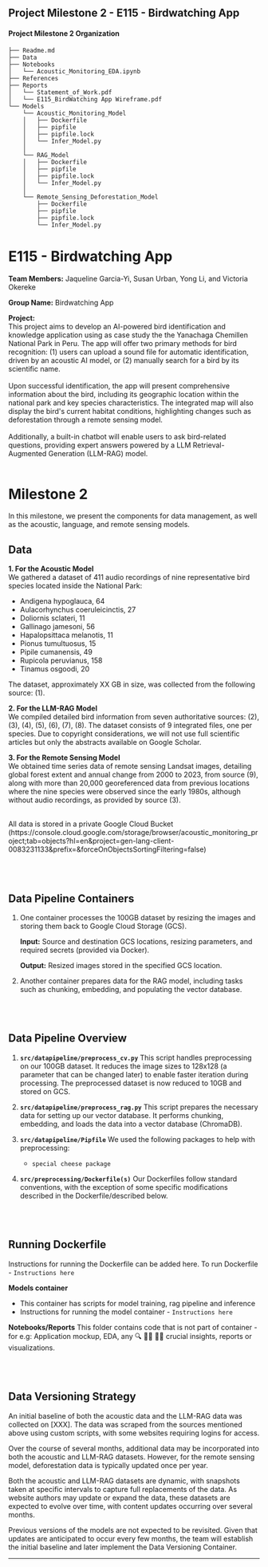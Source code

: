 ## Project Milestone 2 - E115 - Birdwatching App
   
#### Project Milestone 2 Organization

```
├── Readme.md
├── Data 
├── Notebooks
│   └── Acoustic_Monitoring_EDA.ipynb
├── References
├── Reports
│   └── Statement_of_Work.pdf
│   └── E115_BirdWatching App Wireframe.pdf
└── Models
    └── Acoustic_Monitoring_Model
    │   ├── Dockerfile
    │   ├── pipfile
    │   ├── pipfile.lock
    │   └── Infer_Model.py
    │   
    └── RAG_Model
    │   ├── Dockerfile
    │   ├── pipfile
    │   ├── pipfile.lock
    │   └── Infer_Model.py   
    │
    └── Remote_Sensing_Deforestation_Model
        ├── Dockerfile
        ├── pipfile
        ├── pipfile.lock
        └── Infer_Model.py
```

# E115 - Birdwatching App

**Team Members:** Jaqueline Garcia-Yi, Susan Urban, Yong Li, and Victoria Okereke

**Group Name:** Birdwatching App

**Project:**  
This project aims to develop an AI-powered bird identification and knowledge application using as case study the the Yanachaga Chemillen National Park in Peru. The app will offer two primary methods for bird recognition: (1) users can upload a sound file for automatic identification, driven by an acoustic AI model, or (2) manually search for a bird by its scientific name. <br><br>
Upon successful identification, the app will present comprehensive information about the bird, including its geographic location within the national park and key species characteristics. The integrated map will also display the bird's current habitat conditions, highlighting changes such as deforestation through a remote sensing model. <br><br>
Additionally, a built-in chatbot will enable users to ask bird-related questions, providing expert answers powered by a LLM Retrieval-Augmented Generation (LLM-RAG) model.
<br><br>

# Milestone 2

In this milestone, we present the components for data management, as well as the acoustic, language, and remote sensing models.

## Data  
**1. For the Acoustic Model**  
We gathered a dataset of 411 audio recordings of nine representative bird species located inside the National Park:  
- Andigena hypoglauca, 64
- Aulacorhynchus coeruleicinctis, 27
- Doliornis sclateri, 11
- Gallinago jamesoni, 56
- Hapalopsittaca melanotis, 11
- Pionus tumultuosus, 15
- Pipile cumanensis, 49
- Rupicola peruvianus, 158
- Tinamus osgoodi, 20  

The dataset, approximately XX GB in size, was collected from the following source: (1).
  
**2. For the LLM-RAG Model**  
We compiled detailed bird information from seven authoritative sources: (2), (3), (4), (5), (6), (7), (8). The dataset consists of 9 integrated files, one per species. Due to copyright considerations, we will not use full scientific articles but only the abstracts available on Google Scholar.
  
**3. For the Remote Sensing Model**  
We obtained time series data of remote sensing Landsat images, detailing global forest extent and annual change from 2000 to 2023, from source (9), along with more than 20,000 georeferenced data from previous locations where the nine species were observed since the early 1980s, although without audio recordings, as provided by source (3).

<br>
All data is stored in a private Google Cloud Bucket (https://console.cloud.google.com/storage/browser/acoustic_monitoring_project;tab=objects?hl=en&project=gen-lang-client-0083231133&prefix=&forceOnObjectsSortingFiltering=false)
       
    
         

<br><br>
## Data Pipeline Containers
1. One container processes the 100GB dataset by resizing the images and storing them back to Google Cloud Storage (GCS).

	**Input:** Source and destination GCS locations, resizing parameters, and required secrets (provided via Docker).

	**Output:** Resized images stored in the specified GCS location.

2. Another container prepares data for the RAG model, including tasks such as chunking, embedding, and populating the vector database.

<br><br>
## Data Pipeline Overview

1. **`src/datapipeline/preprocess_cv.py`**
   This script handles preprocessing on our 100GB dataset. It reduces the image sizes to 128x128 (a parameter that can be changed later) to enable faster iteration during processing. The preprocessed dataset is now reduced to 10GB and stored on GCS.

2. **`src/datapipeline/preprocess_rag.py`**
   This script prepares the necessary data for setting up our vector database. It performs chunking, embedding, and loads the data into a vector database (ChromaDB).

3. **`src/datapipeline/Pipfile`**
   We used the following packages to help with preprocessing:
   - `special cheese package`

4. **`src/preprocessing/Dockerfile(s)`**
   Our Dockerfiles follow standard conventions, with the exception of some specific modifications described in the Dockerfile/described below.

<br><br>
## Running Dockerfile
Instructions for running the Dockerfile can be added here.
To run Dockerfile - `Instructions here`

**Models container**
- This container has scripts for model training, rag pipeline and inference
- Instructions for running the model container - `Instructions here`

**Notebooks/Reports**
This folder contains code that is not part of container - for e.g: Application mockup, EDA, any 🔍 🕵️‍♀️ 🕵️‍♂️ crucial insights, reports or visualizations.


<br><br>
## Data Versioning Strategy

An initial baseline of both the acoustic data and the LLM-RAG data was collected on [XXX]. The data was scraped from the sources mentioned above using custom scripts, with some websites requiring logins for access.

Over the course of several months, additional data may be incorporated into both the acoustic and LLM-RAG datasets. However, for the remote sensing model, deforestation data is typically updated once per year.

Both the acoustic and LLM-RAG datasets are dynamic, with snapshots taken at specific intervals to capture full replacements of the data. As website authors may update or expand the data, these datasets are expected to evolve over time, with content updates occurring over several months.

Previous versions of the models are not expected to be revisited. Given that updates are anticipated to occur every few months, the team will establish the initial baseline and later implement the Data Versioning Container.

----
